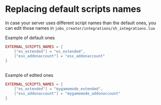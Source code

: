 # Replacing default scripts names

In case your server uses different script names than the default ones, you can edit those names in `jobs_creator/integrations/sh_integrations.lua`

Example of default ones

```lua
EXTERNAL_SCRIPTS_NAMES = {
    ["es_extended"] = "es_extended",
    ["esx_addonaccount"] = "esx_addonaccount"
}
```

\
Example of edited ones

```lua
EXTERNAL_SCRIPTS_NAMES = {
    ["es_extended"] = "mygamemode_extended",
    ["esx_addonaccount"] = "mygamemode_addonaccount"
}
```
